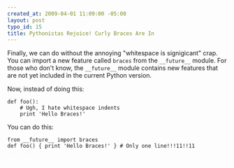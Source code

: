 ```yaml
--- 
created_at: 2009-04-01 11:09:00 -05:00
layout: post
typo_id: 15
title: Pythonistas Rejoice! Curly Braces Are In
---
```

<p>Finally, we can do without the annoying "whitespace is signigicant" crap. You can import a new feature called <code>braces</code> from the <code>__future__</code> module. For those who don't know, the <code>__future__</code> module contains new features that are not yet included in the current Python version.</p>
<p>Now, instead of doing this:</p>

	def foo():
		# Ugh, I hate whitespace indents
		print 'Hello Braces!'

<p>You can do this:</p>

	from __future__ import braces
	def foo() { print 'Hello Braces!' } # Only one line!!!11!!11

<p style="color: white;">April Fools!</p>
